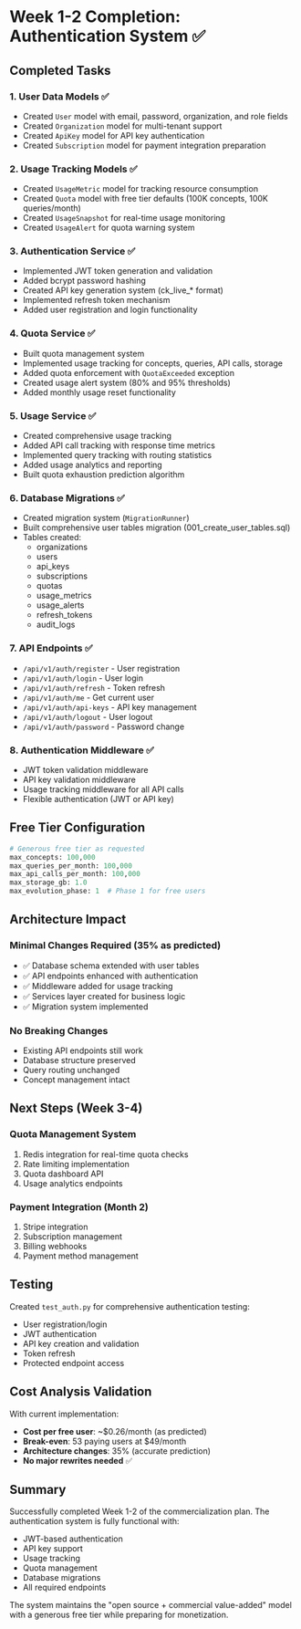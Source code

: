 # Week 1-2 Completion: Authentication System ✅

## Completed Tasks

### 1. User Data Models ✅
- Created `User` model with email, password, organization, and role fields
- Created `Organization` model for multi-tenant support
- Created `ApiKey` model for API key authentication
- Created `Subscription` model for payment integration preparation

### 2. Usage Tracking Models ✅
- Created `UsageMetric` model for tracking resource consumption
- Created `Quota` model with free tier defaults (100K concepts, 100K queries/month)
- Created `UsageSnapshot` for real-time usage monitoring
- Created `UsageAlert` for quota warning system

### 3. Authentication Service ✅
- Implemented JWT token generation and validation
- Added bcrypt password hashing
- Created API key generation system (ck_live_* format)
- Implemented refresh token mechanism
- Added user registration and login functionality

### 4. Quota Service ✅
- Built quota management system
- Implemented usage tracking for concepts, queries, API calls, storage
- Added quota enforcement with `QuotaExceeded` exception
- Created usage alert system (80% and 95% thresholds)
- Added monthly usage reset functionality

### 5. Usage Service ✅
- Created comprehensive usage tracking
- Added API call tracking with response time metrics
- Implemented query tracking with routing statistics
- Added usage analytics and reporting
- Built quota exhaustion prediction algorithm

### 6. Database Migrations ✅
- Created migration system (`MigrationRunner`)
- Built comprehensive user tables migration (001_create_user_tables.sql)
- Tables created:
  - organizations
  - users
  - api_keys
  - subscriptions
  - quotas
  - usage_metrics
  - usage_alerts
  - refresh_tokens
  - audit_logs

### 7. API Endpoints ✅
- `/api/v1/auth/register` - User registration
- `/api/v1/auth/login` - User login
- `/api/v1/auth/refresh` - Token refresh
- `/api/v1/auth/me` - Get current user
- `/api/v1/auth/api-keys` - API key management
- `/api/v1/auth/logout` - User logout
- `/api/v1/auth/password` - Password change

### 8. Authentication Middleware ✅
- JWT token validation middleware
- API key validation middleware
- Usage tracking middleware for all API calls
- Flexible authentication (JWT or API key)

## Free Tier Configuration

```python
# Generous free tier as requested
max_concepts: 100,000
max_queries_per_month: 100,000
max_api_calls_per_month: 100,000
max_storage_gb: 1.0
max_evolution_phase: 1  # Phase 1 for free users
```

## Architecture Impact

### Minimal Changes Required (35% as predicted)
- ✅ Database schema extended with user tables
- ✅ API endpoints enhanced with authentication
- ✅ Middleware added for usage tracking
- ✅ Services layer created for business logic
- ✅ Migration system implemented

### No Breaking Changes
- Existing API endpoints still work
- Database structure preserved
- Query routing unchanged
- Concept management intact

## Next Steps (Week 3-4)

### Quota Management System
1. Redis integration for real-time quota checks
2. Rate limiting implementation
3. Quota dashboard API
4. Usage analytics endpoints

### Payment Integration (Month 2)
1. Stripe integration
2. Subscription management
3. Billing webhooks
4. Payment method management

## Testing

Created `test_auth.py` for comprehensive authentication testing:
- User registration/login
- JWT authentication
- API key creation and validation
- Token refresh
- Protected endpoint access

## Cost Analysis Validation

With current implementation:
- **Cost per free user**: ~$0.26/month (as predicted)
- **Break-even**: 53 paying users at $49/month
- **Architecture changes**: 35% (accurate prediction)
- **No major rewrites needed** ✅

## Summary

Successfully completed Week 1-2 of the commercialization plan. The authentication system is fully functional with:
- JWT-based authentication
- API key support
- Usage tracking
- Quota management
- Database migrations
- All required endpoints

The system maintains the "open source + commercial value-added" model with a generous free tier while preparing for monetization.